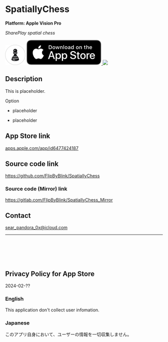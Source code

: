 SpatiallyChess
==============
__Platform: Apple Vision Pro__

_SharePlay spatial chess_

<img src="SpatiallyChess/Supporting files/Rest/README assets/icon.png" width="64">

<a href="https://apps.apple.com/app/id6477424187" target="blank">
    <img src="SpatiallyChess/Supporting files/Rest/README assets/appstore_badge.svg">
</a>

<img src="SpatiallyChess/Supporting files/Rest/README assets/screenshot1200w.png" width="600">


Description
------------
This is placeholder.


Option

- placeholder

- placeholder


App Store link
--------------
[apps.apple.com/app/id6477424187](https://apps.apple.com/app/id6477424187)


Source code link
-----------------
https://github.com/FlipByBlink/SpatiallyChess

### Source code (Mirror) link
https://gitlab.com/FlipByBlink/SpatiallyChess_Mirror


Contact
--------
sear_pandora_0x@icloud.com


* * *

<br>
<br>
<br>
<br>


Privacy Policy for App Store
----------------------------
2024-02-??

### English
This application don't collect user infomation.

### Japanese
このアプリ自身において、ユーザーの情報を一切収集しません。


<br>
<br>
<br>
<br>


<!-- URL "Support page for App Store" -->
<!-- https://flipbyblink.github.io/SpatiallyChess/ -->
<!-- URL "Privacy Policy for App Store" -->
<!-- https://flipbyblink.github.io/SpatiallyChess/#privacy-policy-for-app-store -->
